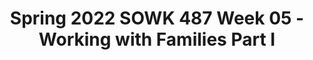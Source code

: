 ---
layout: single_embed_slide
title: "Spring 2022 SOWK 487 Week 05 - Working with Families Part I"
presentation_id: Yfis3P
canonical_url: /presentations/Yfis3P/
slides:
  - slide_name: ../deck-7864-large-0.jpeg
    slide_thumbnail: ../deck-7864-thumb-0.jpeg
    slide_text: >
      <p>Working with Families Part I: Strengths and Assessments with Families
      Jacob Campbell, LICSW at Heritage University for SOWK 487 in Spring of 2022</p>
      
  - slide_name: ../deck-7864-large-1.jpeg
    slide_thumbnail: ../deck-7864-thumb-1.jpeg
    slide_text: >
      <p>Genogram Cutout Activity
      Jacob Campbell, LICSW Heritage University
      SOWK 487 Fall 2022</p>
      
  - slide_name: ../deck-7864-large-2.jpeg
    slide_thumbnail: ../deck-7864-thumb-2.jpeg
    slide_text: >
      <p>Agenda Strengths perspective and families Engagement and assessment with families
      Jacob Campbell, LICSW Heritage University
      SOWK 487 Fall 2022</p>
      
  - slide_name: ../deck-7864-large-3.jpeg
    slide_thumbnail: ../deck-7864-thumb-3.jpeg
    slide_text: >
      <p>Identifying Family Strengths Note 12 to 15 positive aspects of the household pictured
      (National Court Appointed Special Advocate Association, 2007)</p>
      
  - slide_name: ../deck-7864-large-4.jpeg
    slide_thumbnail: ../deck-7864-thumb-4.jpeg
    slide_text: >
      <p>What Families Provide
      Jacob Campbell, LICSW Heritage University
      SOWK 487 Fall 2022</p>
      
  - slide_name: ../deck-7864-large-5.jpeg
    slide_thumbnail: ../deck-7864-thumb-5.jpeg
    slide_text: >
      <p>What Families Provide
      Jacob Campbell, LICSW Heritage University
      SOWK 487 Fall 2022</p>
      
  - slide_name: ../deck-7864-large-6.jpeg
    slide_thumbnail: ../deck-7864-thumb-6.jpeg
    slide_text: >
      <p>Provide secure attachment bonds
      Provide for physical needs
      Procreation
      Primary socialization of children
      Regulate sexuality
      Satisfy emotional needs
      What Families Provide (Kirst-Ashman &amp; Hull, 2015) Jacob Campbell, LICSW Heritage University
      SOWK 487 Fall 2022</p>
      
  - slide_name: ../deck-7864-large-7.jpeg
    slide_thumbnail: ../deck-7864-thumb-7.jpeg
    slide_text: >
      <p>How Engaged is the Family? Family focused Family-driven Family-centered (Chovil, 2009) Jacob Campbell, LICSW Heritage University
      SOWK 487 Fall 2022</p>
      
  - slide_name: ../deck-7864-large-8.jpeg
    slide_thumbnail: ../deck-7864-thumb-8.jpeg
    slide_text: >
      <p>Different Families —Same Love “A primary group whose members assume certain obligations for each other and generally share common residences.” (Kirst-Ashman &amp; Hull, 2015, p. 331)
      Jacob Campbell, LICSW Heritage University
      SOWK 487 Fall 2022</p>
      
  - slide_name: ../deck-7864-large-9.jpeg
    slide_thumbnail: ../deck-7864-thumb-9.jpeg
    slide_text: >
      <p>Family Systems Framework Assessment Dimensions
      • Homeostasis
      • Family Life Cycle
      • Boundaries and Boundary
      • Family Rules
      Maintenance
      • Family Decision Making, Hierarchy, and Power
      • Family Roles
      • Social Environment • Family Adaptive Capacity (Stressors and Strengths)
      • Communication Styles of Family Members
      (Kirst-Ashman &amp; Hull, 2015) Jacob Campbell, LICSW Heritage University
      (Kirst-Ashman &amp; Hull, 2015)
      SOWK 487 Fall 2022</p>
      
  - slide_name: ../deck-7864-large-10.jpeg
    slide_thumbnail: ../deck-7864-thumb-10.jpeg
    slide_text: >
      <p>Homeostasis “Homeostasis is a systems concept that describes the tendency of a system to maintain or preserve equilibrium or balance. In essence, homeostasis is a conservative property of family systems that strives to maintain the status quo” (Kirst-Ashman &amp; Hull, 2015, p. 255)
      Jacob Campbell, LICSW Heritage University
      Balance
      Feedback loops (Kirst-Ashman &amp; Hull, 2015)
      SOWK 487 Fall 2022</p>
      
  - slide_name: ../deck-7864-large-11.jpeg
    slide_thumbnail: ../deck-7864-thumb-11.jpeg
    slide_text: >
      <p>Boundaries &amp; Boundary Maintenance Disengagement
      Enmeshment
      di used boundaries
      inappropriately rigid
      Internal vs. External
      Unique
      families unique style, cultural preferences, strengths, and needs
      A
      A
      Subsystems (Kirst-Ashman &amp; Hull, 2015)
      ff
      Jacob Campbell, LICSW Heritage University
      SOWK 487 Fall 2022</p>
      
  - slide_name: ../deck-7864-large-12.jpeg
    slide_thumbnail: ../deck-7864-thumb-12.jpeg
    slide_text: >
      <p>Family Decision Making, Hierarchy, and Power • Historic / Context • Reason for distribution • Covert power • Power exibility • Family perspective
      (Kirst-Ashman &amp; Hull, 2015)
      fl
      Jacob Campbell, LICSW Heritage University
      (Kirst-Ashman &amp; Hull, 2015)
      SOWK 487 Fall 2022</p>
      
  - slide_name: ../deck-7864-large-13.jpeg
    slide_thumbnail: ../deck-7864-thumb-13.jpeg
    slide_text: >
      <p>Family Roles
      Perceived Enacted Prescribed
      (Kirst-Ashman &amp; Hull, 2015) Jacob Campbell, LICSW Heritage University
      (Kirst-Ashman &amp; Hull, 2015)
      SOWK 487 Fall 2022</p>
      
  - slide_name: ../deck-7864-large-14.jpeg
    slide_thumbnail: ../deck-7864-thumb-14.jpeg
    slide_text: >
      <p>Family Rules
      Explicit
      Flexible
      Implicit
      Rigid
      (Kirst-Ashman &amp; Hull, 2015) Jacob Campbell, LICSW Heritage University
      (Kirst-Ashman &amp; Hull, 2015)
      SOWK 487 Fall 2022</p>
      
  - slide_name: ../deck-7864-large-15.jpeg
    slide_thumbnail: ../deck-7864-thumb-15.jpeg
    slide_text: >
      <p>What About Your Family? Members Roles Norms Values Rules (Kirst-Ashman &amp; Hull, 2015) Jacob Campbell, LICSW Heritage University
      (Kirst-Ashman &amp; Hull, 2015)
      SOWK 487 Fall 2022</p>
      
  - slide_name: ../deck-7864-large-16.jpeg
    slide_thumbnail: ../deck-7864-thumb-16.jpeg
    slide_text: >
      <p>Communication Styles of Family Members
      Congruence and Clarity of Communication
      Verbal
      Nonverbal
      Contextual (Kirst-Ashman &amp; Hull, 2015)
      Jacob Campbell, LICSW Heritage University
      (Kirst-Ashman &amp; Hull, 2015)
      SOWK 487 Fall 2022</p>
      
  - slide_name: ../deck-7864-large-17.jpeg
    slide_thumbnail: ../deck-7864-thumb-17.jpeg
    slide_text: >
      <p>Communication Styles of Family Members Insoo Kim Berg Solution-Focused Family Therapy Video (PsychotherapyNet, 2009)
      Jacob Campbell, LICSW Heritage University
      (Berg, 2009)
      SOWK 487 Fall 2022</p>
      
  - slide_name: ../deck-7864-large-18.jpeg
    slide_thumbnail: ../deck-7864-thumb-18.jpeg
    slide_text: >
      <p>Family Life Cycle 1. Unattached young adult 2. New couple 3. Family with young children 4. Family with adolescents 5. Family that is launching children 6. Family in later life
      (Kirst-Ashman &amp; Hull, 2015) Jacob Campbell, LICSW Heritage University
      (Kirst-Ashman &amp; Hull, 2015)
      SOWK 487 Fall 2022</p>
      
  - slide_name: ../deck-7864-large-19.jpeg
    slide_thumbnail: ../deck-7864-thumb-19.jpeg
    slide_text: >
      <p>Social Environment
      (Kirst-Ashman &amp; Hull, 2015) Jacob Campbell, LICSW Heritage University
      (Kirst-Ashman &amp; Hull, 2015)
      SOWK 487 Fall 2022</p>
      
  - slide_name: ../deck-7864-large-20.jpeg
    slide_thumbnail: ../deck-7864-thumb-20.jpeg
    slide_text: >
      <p>Family Adaptive Capacity
      Family Stressors
      Family Strengths &amp; Resilience
      Family Cycle Frequency and Duration Magnitude and Number
      Social support Internal cohesion and commitment Creativity and exibility Appraisal, insight, and meaning Initiative and achievement Boundary setting (Kirst-Ashman &amp; Hull, 2015)
      fl
      Jacob Campbell, LICSW Heritage University
      (Kirst-Ashman &amp; Hull, 2015)
      SOWK 487 Fall 2022</p>
      
---